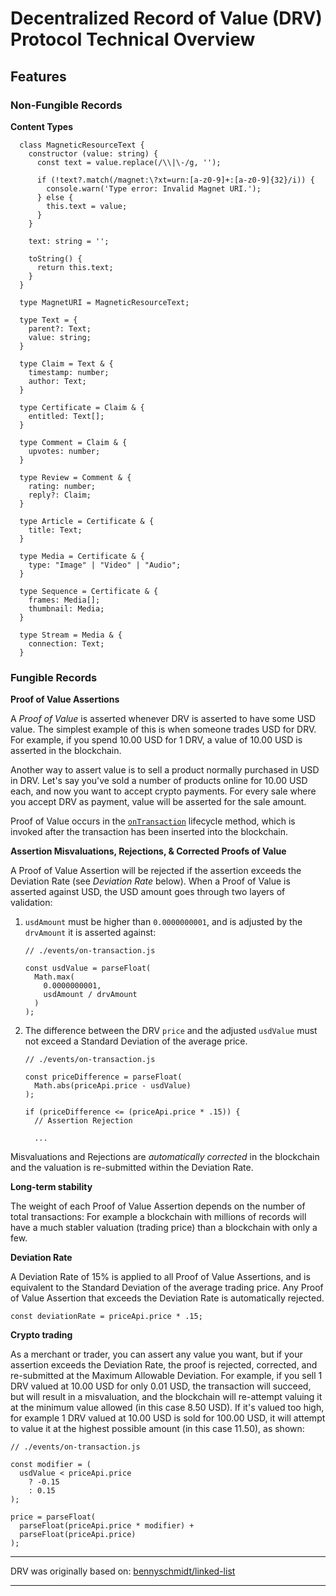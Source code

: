 # Decentralized Record of Value (DRV) Protocol Technical Overview

## Features

### Non-Fungible Records

**Content Types**

```
  class MagneticResourceText {
    constructor (value: string) {
      const text = value.replace(/\\|\-/g, '');

      if (!text?.match(/magnet:\?xt=urn:[a-z0-9]+:[a-z0-9]{32}/i)) {
        console.warn('Type error: Invalid Magnet URI.');
      } else {
        this.text = value;
      }
    }

    text: string = '';

    toString() {
      return this.text;
    }
  }

  type MagnetURI = MagneticResourceText;

  type Text = {
    parent?: Text;
    value: string;
  }

  type Claim = Text & {
    timestamp: number;
    author: Text;
  }

  type Certificate = Claim & {
    entitled: Text[];
  }

  type Comment = Claim & {
    upvotes: number;
  }

  type Review = Comment & {
    rating: number;
    reply?: Claim;
  }

  type Article = Certificate & {
    title: Text;
  }

  type Media = Certificate & {
    type: "Image" | "Video" | "Audio";
  }

  type Sequence = Certificate & {
    frames: Media[];
    thumbnail: Media;
  }

  type Stream = Media & {
    connection: Text;
  }
```

### Fungible Records

**Proof of Value Assertions**

A *Proof of Value* is asserted whenever DRV is asserted to have some USD value. The simplest example of this is when someone trades USD for DRV. For example, if you spend 10.00 USD for 1 DRV, a value of 10.00 USD is asserted in the blockchain.

Another way to assert value is to sell a product normally purchased in USD in DRV. Let's say you've sold a number of products online for 10.00 USD each, and now you want to accept crypto payments. For every sale where you accept DRV as payment, value will be asserted for the sale amount.

Proof of Value occurs in the [`onTransaction`](./events/on-transaction.js) lifecycle method, which is invoked after the transaction has been inserted into the blockchain.

**Assertion Misvaluations, Rejections, & Corrected Proofs of Value**

A Proof of Value Assertion will be rejected if the assertion exceeds the Deviation Rate (see *Deviation Rate* below). When a Proof of Value is asserted against USD, the USD amount goes through two layers of validation:

1. `usdAmount` must be higher than `0.0000000001`, and is adjusted by the `drvAmount` it is asserted against:

    ```
    // ./events/on-transaction.js

    const usdValue = parseFloat(
      Math.max(
        0.0000000001,
        usdAmount / drvAmount
      )
    );
    ```

2. The difference between the DRV `price` and the adjusted `usdValue` must not exceed a Standard Deviation of the average price.

    ```
    // ./events/on-transaction.js

    const priceDifference = parseFloat(
      Math.abs(priceApi.price - usdValue)
    );

    if (priceDifference <= (priceApi.price * .15)) {
      // Assertion Rejection

      ...
    ```

Misvaluations and Rejections are *automatically corrected* in the blockchain and the valuation is re-submitted within the Deviation Rate.

**Long-term stability**

The weight of each Proof of Value Assertion depends on the number of total transactions: For example a blockchain with millions of records will have a much stabler valuation (trading price) than a blockchain with only a few.

**Deviation Rate**

A Deviation Rate of 15% is applied to all Proof of Value Assertions, and is equivalent to the Standard Deviation of the average trading price. Any Proof of Value Assertion that exceeds the Deviation Rate is automatically rejected.

```
const deviationRate = priceApi.price * .15;
```

**Crypto trading**

As a merchant or trader, you can assert any value you want, but if your assertion exceeds the Deviation Rate, the proof is rejected, corrected, and re-submitted at the Maximum Allowable Deviation. For example, if you sell 1 DRV valued at 10.00 USD for only 0.01 USD, the transaction will succeed, but will result in a misvaluation, and the blockchain will re-attempt valuing it at the minimum value allowed (in this case 8.50 USD). If it's valued too high, for example 1 DRV valued at 10.00 USD is sold for 100.00 USD, it will attempt to value it at the highest possible amount (in this case 11.50), as shown:

```
// ./events/on-transaction.js

const modifier = (
  usdValue < priceApi.price
    ? -0.15
    : 0.15
);

price = parseFloat(
  parseFloat(priceApi.price * modifier) +
  parseFloat(priceApi.price)
);
```

* * *
DRV was originally based on: [bennyschmidt/linked-list](https://github.com/bennyschmidt/linked-list)
* * *
